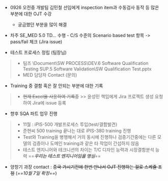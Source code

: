 - 0926 오전중 개발팀 김민철 선임에게 inspection item과 수동검사 동작 등 많은 부분에 대한 OJT 수강
	- 궁금했던 부분을 많이 해결

- 차주 SE_MED 5.0 TD... 수행 - C/S 수준의 Scenario based test 항목 -> pass/fail 체크 (Jira issue)

- 테스트 프로세스 정립 (팀장님)
>	- 팀즈 \\Document\\SW PROCESS\\DEV.6 Software Qualification Testing SUP.5 Software Validation\\SW Qualification Test.pptx
>	- MED 담당자 Contact (문의)

- Training 중 결함 혹은 잘 안되는 부분에 대한 기록
>	- ~~현재 Excel을 사용하여 기록중~~ >> 윤성민 책임에게 Jira 프로젝트 생성 요청하여 Jira에 issue 등록

- 향후 SQA 파트 업무 진행
>	- 11월 : iPIS-500 개발프로세스 투입(test/결함발견)
>	- 준현씨 500 training 끝나는 대로 iPIS-380 training 진행
>	- Test와 Training을 병행해서 거의 동시에 진행하나 검증기간중에는 다른 모델의 검증이나 도메인 training과 같은 타 작업이 간섭하지 않음
>	- 테스트 엔지니어와 테크니션의 차이는 T/C 디자인 능력과 시장결함분석 능력
>	  ==***우리는 테스트 엔지니어임을 명심***==

- 양창기 과장 contact : ~~중국 가시기전에 한번 만나서 OJT 진행하는 걸로 스케쥴 조정~~ (*==10월 7일 확정==*)